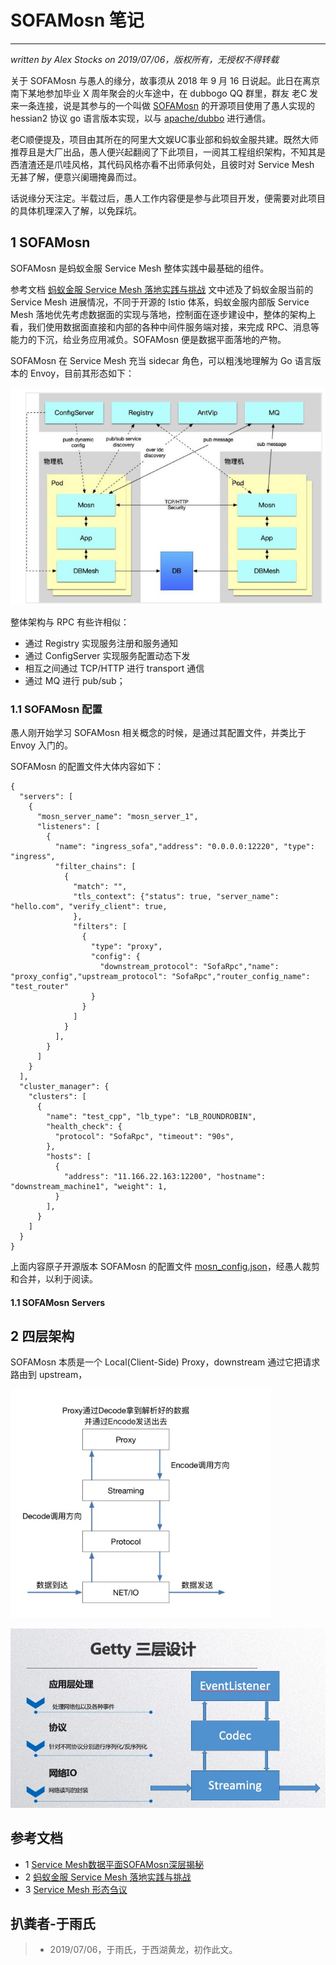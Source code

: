 # SOFAMosn 笔记
---
*written by Alex Stocks on 2019/07/06，版权所有，无授权不得转载*

关于 SOFAMosn 与愚人的缘分，故事须从 2018 年 9 月 16 日说起。此日在离京南下某地参加毕业 X 周年聚会的火车途中，在 dubbogo QQ 群里，群友 老C 发来一条连接，说是其参与的一个叫做 [SOFAMosn][1] 的开源项目使用了愚人实现的 hessian2 协议 go 语言版本实现，以与 [apache/dubbo][2] 进行通信。

老C顺便提及，项目由其所在的阿里大文娱UC事业部和蚂蚁金服共建。既然大师推荐且是大厂出品，愚人便兴起翻阅了下此项目，一阅其工程组织架构，不知其是西渣渣还是爪哇风格，其代码风格亦看不出师承何处，且彼时对 Service Mesh 无甚了解，便意兴阑珊掩鼻而过。

话说缘分天注定。半载过后，愚人工作内容便是参与此项目开发，便需要对此项目的具体机理深入了解，以免踩坑。

## 1 SOFAMosn

SOFAMosn 是蚂蚁金服 Service Mesh 整体实践中最基础的组件。

参考文档 [蚂蚁金服 Service Mesh 落地实践与挑战][2] 文中述及了蚂蚁金服当前的 Service Mesh 进展情况，不同于开源的 Istio 体系，蚂蚁金服内部版 Service Mesh 落地优先考虑数据面的实现与落地，控制面在逐步建设中，整体的架构上看，我们使用数据面直接和内部的各种中间件服务端对接，来完成 RPC、消息等能力的下沉，给业务应用减负。SOFAMosn 便是数据平面落地的产物。

SOFAMosn 在 Service Mesh 充当 sidecar 角色，可以粗浅地理解为 Go 语言版本的 Envoy，目前其形态如下： 

![](../pic/mosn/mosn_ant_arch.jpg)

整体架构与 RPC 有些许相似：

* 通过 Registry 实现服务注册和服务通知
* 通过 ConfigServer 实现服务配置动态下发
* 相互之间通过 TCP/HTTP 进行 transport 通信
* 通过 MQ 进行 pub/sub；

### 1.1 SOFAMosn 配置

愚人刚开始学习 SOFAMosn 相关概念的时候，是通过其配置文件，并类比于 Envoy 入门的。

SOFAMosn 的配置文件大体内容如下：

```text/json
{
  "servers": [
    {
      "mosn_server_name": "mosn_server_1",
      "listeners": [
        {
          "name": "ingress_sofa","address": "0.0.0.0:12220", "type": "ingress",
          "filter_chains": [
            {
              "match": "",
              "tls_context": {"status": true, "server_name": "hello.com", "verify_client": true,
              },
              "filters": [
                {
                  "type": "proxy",
                  "config": {
                    "downstream_protocol": "SofaRpc","name": "proxy_config","upstream_protocol": "SofaRpc","router_config_name": "test_router"
                  }
                }
              ]
            }
          ],
        }
      ]
    }
  ],
  "cluster_manager": {
    "clusters": [
      {
        "name": "test_cpp", "lb_type": "LB_ROUNDROBIN",
        "health_check": {
          "protocol": "SofaRpc", "timeout": "90s",
        },
        "hosts": [
          {
            "address": "11.166.22.163:12200", "hostname": "downstream_machine1", "weight": 1,
          }
        ],
      }
    ]
  }
}
```

上面内容原子开源版本 SOFAMosn 的配置文件 [mosn_config.json][6]，经愚人裁剪和合并，以利于阅读。

#### 1.1 SOFAMosn Servers



## 2 四层架构

SOFAMosn 本质是一个 Local(Client-Side) Proxy，downstream 通过它把请求路由到 upstream，

![](../pic/mosn/mosn_4_layers.jpg)

![](../pic/mosn/getty_3_layer.jpg)

## 参考文档

- 1 [Service Mesh数据平面SOFAMosn深层揭秘](https://www.servicemesher.com/blog/sofa-mosn-deep-dive/)
- 2 [蚂蚁金服 Service Mesh 落地实践与挑战](https://blog.csdn.net/sofastack/article/details/93558620)
- 3 [Service Mesh 形态刍议](http://alexstocks.github.io/html/service_mesh.html)

[1]:(https://github.com/sofastack/sofa-mosn)
[2]:(github.com/apache/dubbo)
[3]:(https://www.servicemesher.com/blog/sofa-mosn-deep-dive/)
[4]:(https://blog.csdn.net/sofastack/article/details/93558620)
[5]:(http://alexstocks.github.io/html/service_mesh.html)
[6]:(https://github.com/sofastack/sofa-mosn/blob/master/configs/mosn_config.json)

## 扒粪者-于雨氏

>- 2019/07/06，于雨氏，于西湖黄龙，初作此文。



